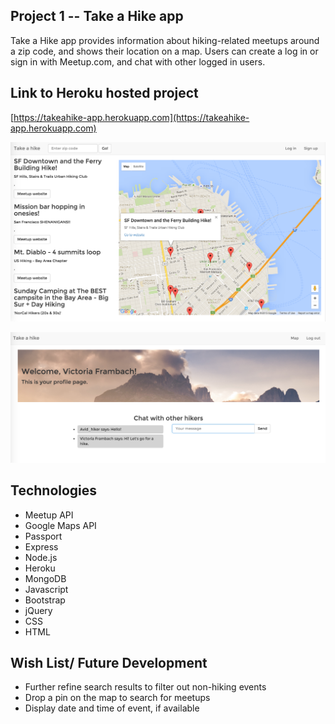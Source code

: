## Project 1 -- Take a Hike app

Take a Hike app provides information about hiking-related meetups around a zip code, and shows their location on a map. Users can create a log in or sign in with Meetup.com, and chat with other logged in users.

## Link to Heroku hosted project

[https://takeahike-app.herokuapp.com](https://takeahike-app.herokuapp.com)

![](image.png)

![](profile_screenshot.png)


## Technologies

* Meetup API
* Google Maps API
* Passport
* Express
* Node.js
* Heroku
* MongoDB
* Javascript
* Bootstrap
* jQuery
* CSS
* HTML


## Wish List/ Future Development
* Further refine search results to filter out non-hiking events
* Drop a pin on the map to search for meetups
* Display date and time of event, if available